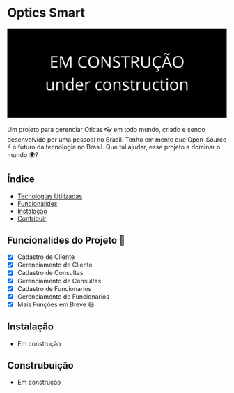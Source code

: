 # Optics Smart

![EM CONSTRUÇÃO](github/readme/EM%20CONSTRUÇÃO.png)

Um projeto para gerenciar Oticas 👓 em todo mundo, criado e sendo desenvolvido por uma pessoal no Brasil.
Tenho em mente que Open-Source é o futuro da tecnologia no Brasil. Que tal ajudar, esse projeto a dominar o mundo 🌍?

## Índice
- <a href="#-Tecnologias Utilizadas">Tecnologias Utilizadas</a>
- <a href="#-Funcionalidades">Funcionalides</a>
- <a href="#-Instalação">Instalação</a>
- <a href="#-Contribuir">Contribuir</a>

## Funcionalides do Projeto 📱

- [x] Cadastro de Cliente
- [x] Gerenciamento de Cliente
- [x] Cadastro de Consultas
- [x] Gerenciamento de Consultas
- [x] Cadastro de Funcionarios
- [x] Gerenciamento de Funcionarios
- [x] Mais Funções em Breve 😃

## Instalação

- Em construção

## Construbuição 

- Em construção